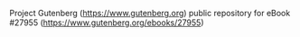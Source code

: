 Project Gutenberg (https://www.gutenberg.org) public repository for eBook #27955 (https://www.gutenberg.org/ebooks/27955)
